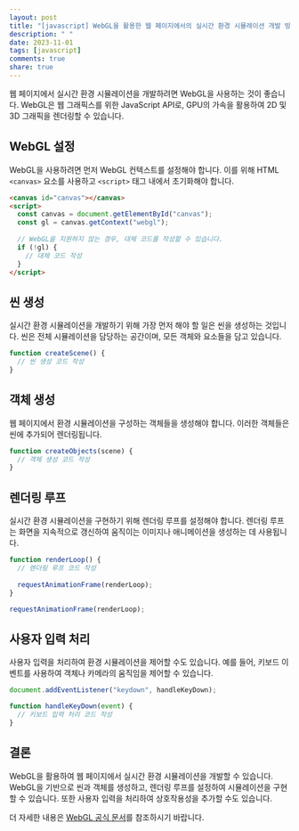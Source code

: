 ```yaml
---
layout: post
title: "[javascript] WebGL을 활용한 웹 페이지에서의 실시간 환경 시뮬레이션 개발 방법"
description: " "
date: 2023-11-01
tags: [javascript]
comments: true
share: true
---
```


웹 페이지에서 실시간 환경 시뮬레이션을 개발하려면 WebGL을 사용하는 것이 좋습니다. WebGL은 웹 그래픽스를 위한 JavaScript API로, GPU의 가속을 활용하여 2D 및 3D 그래픽을 렌더링할 수 있습니다.

## WebGL 설정

WebGL을 사용하려면 먼저 WebGL 컨텍스트를 설정해야 합니다. 이를 위해 HTML `<canvas>` 요소를 사용하고 `<script>` 태그 내에서 초기화해야 합니다.

```html
<canvas id="canvas"></canvas>
<script>
  const canvas = document.getElementById("canvas");
  const gl = canvas.getContext("webgl");
  
  // WebGL을 지원하지 않는 경우, 대체 코드를 작성할 수 있습니다.
  if (!gl) {
    // 대체 코드 작성
  }
</script>
```

## 씬 생성

실시간 환경 시뮬레이션을 개발하기 위해 가장 먼저 해야 할 일은 씬을 생성하는 것입니다. 씬은 전체 시뮬레이션을 담당하는 공간이며, 모든 객체와 요소들을 담고 있습니다.

```javascript
function createScene() {
  // 씬 생성 코드 작성
}
```

## 객체 생성

웹 페이지에서 환경 시뮬레이션을 구성하는 객체들을 생성해야 합니다. 이러한 객체들은 씬에 추가되어 렌더링됩니다.

```javascript
function createObjects(scene) {
  // 객체 생성 코드 작성
}
```

## 렌더링 루프

실시간 환경 시뮬레이션을 구현하기 위해 렌더링 루프를 설정해야 합니다. 렌더링 루프는 화면을 지속적으로 갱신하여 움직이는 이미지나 애니메이션을 생성하는 데 사용됩니다.

```javascript
function renderLoop() {
  // 렌더링 루프 코드 작성
  
  requestAnimationFrame(renderLoop);
} 

requestAnimationFrame(renderLoop);
```

## 사용자 입력 처리

사용자 입력을 처리하여 환경 시뮬레이션을 제어할 수도 있습니다. 예를 들어, 키보드 이벤트를 사용하여 객체나 카메라의 움직임을 제어할 수 있습니다.

```javascript
document.addEventListener("keydown", handleKeyDown);

function handleKeyDown(event) {
  // 키보드 입력 처리 코드 작성
}
```

## 결론

WebGL을 활용하여 웹 페이지에서 실시간 환경 시뮬레이션을 개발할 수 있습니다. WebGL을 기반으로 씬과 객체를 생성하고, 렌더링 루프를 설정하여 시뮬레이션을 구현할 수 있습니다. 또한 사용자 입력을 처리하여 상호작용성을 추가할 수도 있습니다.

더 자세한 내용은 [WebGL 공식 문서](https://developer.mozilla.org/en-US/docs/Web/API/WebGL_API)를 참조하시기 바랍니다.